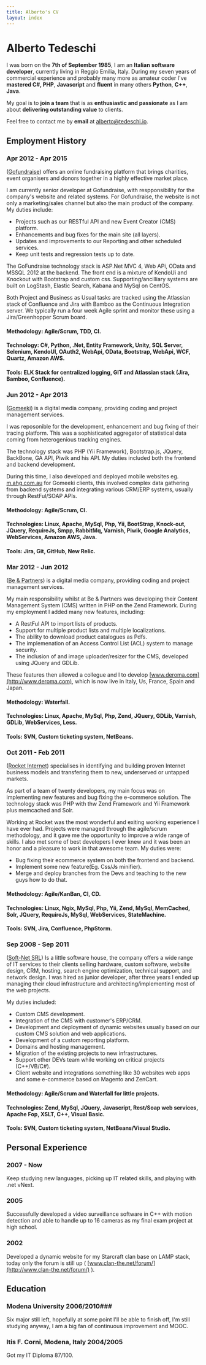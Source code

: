 ```yaml
---
title: Alberto's CV
layout: index
---
```

# Alberto Tedeschi #
I was born on the **7th of September 1985**, I am an **Italian** **software developer**, currently living in Reggio Emilia, Italy.
During my seven years of commercial experience and probably many more as amateur coder I've **mastered C#, PHP**, **Javascript** and **fluent** in many others **Python**, **C++**, **Java**.

My goal is to **join a team** that is as **enthusiastic and passionate** as I am about **delivering outstanding value** to clients.
 
Feel free to contact me by **email** at [alberto@tedeschi.io](mailto:alberto@tedeschi.io).

## Employment History ##

### Apr 2012 - Apr 2015 ###
(<abbr title="Gofundraise, Sydney, Australia">Gofundraise</abbr>) 
offers an online fundraising platform that brings charities, event organisers and donors together in a highly effective market place.

I am currently senior developer at Gofundraise, with respponsibility for the company's website and related systems. For Gofundraise, the website is not only a marketing/sales channel but also the main product of the company. My duties include:

* Projects such as our RESTful API and new Event Creator (CMS) platform.
* Enhancements and bug fixes for the main site (all layers).
* Updates and improvements to our Reporting and other scheduled services.
* Keep unit tests and regression tests up to date.

The GoFundraise technology stack is ASP.Net MVC 4, Web APi, OData and MSSQL 2012 at the backend. The front end is a mixture of KendoUi and Knockout with Bootstrap and custom css. Supporting/ancilliary systems are built on LogStash, Elastic Search, Kabana and MySql on CentOS.

Both Project and Business as Usual tasks are tracked using the Atlassian stack of Confluence and Jira with Bamboo as the Continuous Integration server. We typically run a four week Agile sprint and monitor these using a Jira/Greenhopper Scrum board. 


#### Methodology: Agile/Scrum, TDD, CI.

#### Technology: C#, Python, .Net, Entity Framework, Unity, SQL Server, Selenium, KendoUI, OAuth2, WebApi, OData, Bootstrap, WebApi, WCF, Quartz, Amazon AWS.

#### Tools: ELK Stack for centralized logging, GIT and Atlassian stack (Jira, Bamboo, Confluence).


### Jun 2012 - Apr 2013 ###
(<abbr title="Gomeeki, Sydney, Australia">Gomeeki</abbr>) is a digital media company, providing coding and project management services.

I was reposonible for the development, enhancement and bug fixing of their tracing platform. This was a sophisticated aggregator of statistical data coming from heterogenious tracking engines.

The technology stack was PHP (Yii Framework), Bootstrap.js, JQuery, BackBone, GA API, Piwik and his API. My duties included both the frontend and backend development.

During this time, I also developed and deployed mobile websites eg. [m.ahg.com.au](http://m.ahg.com.au) for Gomeeki clients, this involved complex data gathering from backend systems and integrating various CRM/ERP systems, usually through RestFul/SOAP APIs.

#### Methodology: Agile/Scrum, CI.

#### Technologies: Linux, Apache, MySql, Php, Yii, BootStrap, Knock-out, JQuery, RequireJs, Smpp, RabbitMq, Varnish, Piwik, Google Analytics, WebServices, Amazon AWS, Java.

#### Tools: Jira, Git, GitHub, New Relic.


### Mar 2012 - Jun 2012  ###
(<abbr title="Be &amp; Partners, Reggio Emilia, Italy">Be &amp; Partners</abbr>) 
 is a digital media company, providing coding and project management services.

My main responsibility whilst at Be & Partners was developing their Content Management System (CMS) written in PHP on the Zend Framework.
During my employment I added many new features, including: 

* A RestFul API to import lists of products. 
* Support for multiple product lists and multiple localizations. 
* The ability to download product catalogues as Pdfs. 
* The implemenation of an Access Control List (ACL) system to manage security.
* The inclusion of and image uploader/resizer for the CMS, developed using JQuery and GDLib.

These features then allowed a collegue and I to develop [www.deroma.com](http://www.deroma.com), which is now live in Italy, Us, France, Spain and Japan.

#### Methodology: Waterfall.


#### Technologies: Linux, Apache, MySql, Php, Zend, JQuery, GDLib, Varnish, GDLib, WebServices, Less.

#### Tools: SVN, Custom ticketing system, NetBeans.


### Oct 2011 - Feb 2011 ###
(<abbr title="Rocket Internet Gmbh, Sydney, Australia">Rocket Internet</abbr>) specialises in identifying and building proven Internet business models and transfering them to new, underserved or untapped markets.

As part of a team of twenty developers, my main focus was on implementing new features and bug fixing the e-commerce solution. The technology stack was PHP with thw Zend Framework and Yii Framework plus memcached and Solr.

Working at Rocket was the most wonderful and exiting working experience I have ever had. Projects were managed through the agile/scrum methodology, and it gave me the opportunity to improve a wide range of skills. I also met some of best developers I ever knew and it was been an honor and a pleasure to work in that awesome team.
My duties were: 

* Bug fixing their ecommerce system on both the frontend and backend. 
* Implement some new feature(Eg. Css/Js minifier). 
* Merge and deploy branches from the Devs and teaching to the new guys how to do that.

#### Methodology: Agile/KanBan, CI, CD.

#### Technologies: Linux, Ngix, MySql, Php, Yii, Zend, MySql, MemCached, Solr, JQuery, RequireJs, MySql, WebServices, StateMachine.

#### Tools: SVN, Jira, Confluence, PhpStorm.


### Sep 2008 - Sep 2011 ###
(<abbr title="Soft-Net SRL, Sassuolo, Italy">Soft-Net SRL</abbr>) 
 Is a little software house, the company offers a wide range of IT services to their clients selling hardware, custom software, website design, CRM, hosting, search engine optimization, technical support, and network design.
I was hired as junior developer, after three years I ended up managing their cloud infrastructure and architecting/implementing most of the web projects.

My duties included:

* Custom CMS development.
* Integration of the CMS with customer's ERP/CRM.
* Development and deployment of dynamic websites usually based on our custom CMS solution and web applications.
* Development of a custom reporting platform.
* Domains and hosting management.
* Migration of the existing projects to new infrastructures.
* Support other DEVs team while working on critical projects (C++/VB/C#).
* Client website and integrations something like 30 websites web apps and some e-commerce based on Magento and ZenCart.


#### Methodology: Agile/Scrum and Waterfall for little projects.

#### Technologies: Zend, MySql, JQuery, Javascript, Rest/Soap web services, Apache Fop, XSLT, C++, Visual Basic.

#### Tools: SVN, Custom ticketing system, NetBeans/Visual Studio.

## Personal Experience ##

### 2007 - Now ###
Keep studying new languages, picking up IT related skills, and playing with .net vNext.

### 2005 ###
Successfully developed a video surveillance software in C++ with motion detection and able to handle up to 16 cameras as my final exam project at high school.  

### 2002 ###
Developed a dynamic website for my Starcraft clan base on LAMP stack, today only the forum is still up ( [www.clan-the.net/forum/](http://www.clan-the.net/forum/) ).


## Education ##

### Modena University 2006/2010###

Six major still left, hopefully at some point I'll be able to finish off, I'm still studying anyway, I am a big fan of continuous improvement and MOOC. 

### Itis F. Corni, Modena, Italy 2004/2005 

Got my IT Diploma 87/100.

